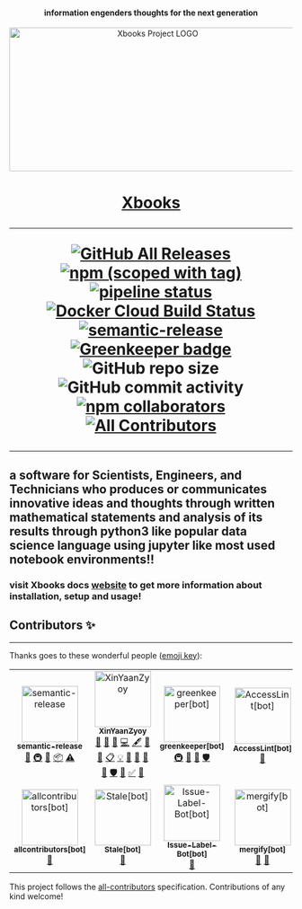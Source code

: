 <h4 align="center">information engenders thoughts for the next generation</h4>
<p align="center"><a href="https://xsoft-technologies.github.io/Xbooks"><img src="https://raw.githubusercontent.com/xsoft-technologies/Xbooks/master/Xbooks-logo.png" width="512px;" height="256px;" alt="Xbooks Project LOGO"/><br/><sub><h1 align="center">Xbooks</a></p>

***
[![GitHub All Releases](https://img.shields.io/github/downloads/xsoft-technologies/xbooks/total.svg)](https://github.com/xsoft-technologies/Xbooks/releases/latest)
[![npm (scoped with tag)](https://img.shields.io/npm/v/@xsoft/xbooks/latest.svg)](https://www.npmjs.com/package/@xsoft/xbooks)
[![pipeline status](https://gitlab.com/xsoft-technologies/Xbooks/badges/master/pipeline.svg)](https://gitlab.com/xsoft-technologies/Xbooks/commits/master)
[![Docker Cloud Build Status](https://img.shields.io/docker/cloud/build/xsoft/xbooks.svg)](https://cloud.docker.com/u/xsoft/repository/docker/xsoft/xbooks)
[![semantic-release](https://img.shields.io/badge/%20%20%F0%9F%93%A6%F0%9F%9A%80-semantic--release-e10079.svg)](https://github.com/semantic-release/semantic-release)
[![Greenkeeper badge](https://badges.greenkeeper.io/xsoft-technologies/Xbooks.svg)](https://greenkeeper.io/)
![GitHub repo size](https://img.shields.io/github/repo-size/xsoft-technologies/xbooks.svg)
![GitHub commit activity](https://img.shields.io/github/commit-activity/w/xsoft-technologies/Xbooks.svg)
[![npm collaborators](https://img.shields.io/npm/collaborators/@xsoft/xbooks.svg)](#contributors-)
[![All Contributors](https://img.shields.io/badge/all_contributors-4-orange.svg?style=flat-square)](#Contributors-)
***
## a software for Scientists, Engineers, and Technicians who produces or communicates innovative ideas and thoughts through written mathematical statements and analysis of its results through python3 like popular data science language using jupyter like most used notebook environments!!

### visit Xbooks docs [website](https://xsoft-technologies.GitHub.io/Xbooks) to get more information about installation, setup and usage!
## Contributors ✨
***
Thanks goes to these wonderful people ([emoji key](https://allcontributors.org/docs/en/emoji-key)):

<!-- ALL-CONTRIBUTORS-LIST:START - Do not remove or modify this section -->
<!-- prettier-ignore -->
<table>
  <tr>
    <td align="center"><a href="https://semantic-release.gitbook.io"><img src="https://avatars1.githubusercontent.com/u/12867925?v=4" width="100px;" alt="semantic-release"/><br /><sub><b>semantic-release</b></sub></a><br /><a href="#projectManagement-semantic-release" title="Project Management">📆</a> <a href="#infra-semantic-release" title="Infrastructure (Hosting, Build-Tools, etc)">🚇</a> <a href="#maintenance-semantic-release" title="Maintenance">🚧</a> <a href="#platform-semantic-release" title="Packaging/porting to new platform">📦</a> <a href="https://github.com/xsoft-technologies/Xbooks/commits?author=semantic-release" title="Tests">⚠️</a></td>
    <td align="center"><a href="https://xinyaanzyoy.github.io/THB/"><img src="https://avatars3.githubusercontent.com/u/32465479?v=4" width="100px;" alt="XinYaanZyoy"/><br /><sub><b>XinYaanZyoy</b></sub></a><br /><a href="#question-XinYaanZyoy" title="Answering Questions">💬</a> <a href="#blog-XinYaanZyoy" title="Blogposts">📝</a> <a href="https://github.com/xsoft-technologies/Xbooks/issues?q=author%3AXinYaanZyoy" title="Bug reports">🐛</a> <a href="https://github.com/xsoft-technologies/Xbooks/commits?author=XinYaanZyoy" title="Code">💻</a> <a href="#content-XinYaanZyoy" title="Content">🖋</a> <a href="#design-XinYaanZyoy" title="Design">🎨</a> <a href="https://github.com/xsoft-technologies/Xbooks/commits?author=XinYaanZyoy" title="Documentation">📖</a> <a href="#eventOrganizing-XinYaanZyoy" title="Event Organizing">📋</a> <a href="#example-XinYaanZyoy" title="Examples">💡</a> <a href="#ideas-XinYaanZyoy" title="Ideas, Planning, & Feedback">🤔</a> <a href="#maintenance-XinYaanZyoy" title="Maintenance">🚧</a> <a href="#projectManagement-XinYaanZyoy" title="Project Management">📆</a> <a href="#review-XinYaanZyoy" title="Reviewed Pull Requests">👀</a> <a href="#security-XinYaanZyoy" title="Security">🛡️</a> <a href="#talk-XinYaanZyoy" title="Talks">📢</a> <a href="#tutorial-XinYaanZyoy" title="Tutorials">✅</a> <a href="#userTesting-XinYaanZyoy" title="User Testing">📓</a></td>
    <td align="center"><a href="https://github.com/apps/greenkeeper"><img src="https://avatars3.githubusercontent.com/in/505?v=4" width="100px;" alt="greenkeeper[bot]"/><br /><sub><b>greenkeeper[bot]</b></sub></a><br /><a href="#infra-greenkeeper[bot]" title="Infrastructure (Hosting, Build-Tools, etc)">🚇</a> <a href="#maintenance-greenkeeper[bot]" title="Maintenance">🚧</a> <a href="#projectManagement-greenkeeper[bot]" title="Project Management">📆</a> <a href="#security-greenkeeper[bot]" title="Security">🛡️</a></td>
    <td align="center"><a href="https://github.com/apps/accesslint"><img src="https://avatars1.githubusercontent.com/in/1502?v=4" width="100px;" alt="AccessLint[bot]"/><br /><sub><b>AccessLint[bot]</b></sub></a><br /><a href="#projectManagement-AccessLint[bot]" title="Project Management">📆</a></td>
  </tr>
  <tr>
    <td align="center"><a href="https://github.com/apps/allcontributors"><img src="https://avatars0.githubusercontent.com/in/23186?v=4" width="100px;" alt="allcontributors[bot]"/><br /><sub><b>allcontributors[bot]</b></sub></a><br /><a href="https://github.com/xsoft-technologies/Xbooks/commits?author=allcontributors[bot]" title="Documentation">📖</a></td>
    <td align="center"><a href="https://github.com/apps/stale"><img src="https://avatars3.githubusercontent.com/in/1724?v=4" width="100px;" alt="Stale[bot]"/><br /><sub><b>Stale[bot]</b></sub></a><br /><a href="#review-stale[bot]" title="Reviewed Pull Requests">👀</a></td>
    <td align="center"><a href="https://github.com/apps/issue-label-bot"><img src="https://avatars2.githubusercontent.com/in/27079?v=4" width="100px;" alt="Issue-Label-Bot[bot]"/><br /><sub><b>Issue-Label-Bot[bot]</b></sub></a><br /><a href="#review-issue-label-bot[bot]" title="Reviewed Pull Requests">👀</a></td>
    <td align="center"><a href="https://github.com/apps/mergify"><img src="https://avatars1.githubusercontent.com/in/10562?v=4" width="100px;" alt="mergify[bot]"/><br /><sub><b>mergify[bot]</b></sub></a><br /><a href="#projectManagement-mergify[bot]" title="Project Management">📆</a> <a href="#review-mergify[bot]" title="Reviewed Pull Requests">👀</a></td>
  </tr>
</table>

<!-- ALL-CONTRIBUTORS-LIST:END -->

This project follows the [all-contributors](https://github.com/all-contributors/all-contributors) specification. Contributions of any kind welcome!
